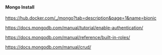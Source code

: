 #### Mongo Install

https://hub.docker.com/_/mongo?tab=description&page=1&name=bionic

https://docs.mongodb.com/manual/tutorial/enable-authentication/

https://docs.mongodb.com/manual/reference/built-in-roles/

https://docs.mongodb.com/manual/crud/
